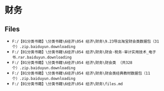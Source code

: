 # 财务

## Files

- `F:/【01分类书籍】\分类书籍\6经济\054 经济\财务\9.23导出淘宝财会类数据包（31个）.zip.baiduyun.downloading`
- `F:/【01分类书籍】\分类书籍\6经济\054 经济\财务\财会·税务·审计实用技术_电子书.rar.baiduyun.downloading`
- `F:/【01分类书籍】\分类书籍\6经济\054 经济\财务\财会类 （共328个）.zip.baiduyun.downloading`
- `F:/【01分类书籍】\分类书籍\6经济\054 经济\财务\财会类经典教材数据包（11个）.zip.baiduyun.downloading`
- `F:/【01分类书籍】\分类书籍\6经济\054 经济\财务\files.md`
